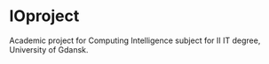 # IOproject

Academic project for Computing Intelligence subject for II IT degree, University of Gdansk.